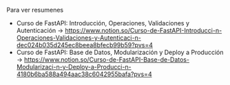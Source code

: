 Para ver resumenes
*  Curso de FastAPI: Introducción, Operaciones, Validaciones y Autenticación -> https://www.notion.so/Curso-de-FastAPI-Introducci-n-Operaciones-Validaciones-y-Autenticaci-n-dec024b035d245ec8beea8bfecb99b59?pvs=4
* Curso de FastAPI: Base de Datos, Modularización y Deploy a Producción -> https://www.notion.so/Curso-de-FastAPI-Base-de-Datos-Modularizaci-n-y-Deploy-a-Producci-n-4180b6ba588a494aac38c6042955bafa?pvs=4
